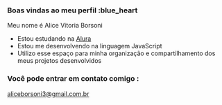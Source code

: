 ### Boas vindas ao meu perfil :blue_heart

Meu nome é Alice Vitoria Borsoni

- Estou estudando na [Alura](https://www.alura.com.br)
- Estou me desenvolvendo na linguagem JavaScript
- Utilizo esse espaço para minha organização e compartilhamento dos meus projetos desenvolvidos

### Você pode entrar em contato comigo :

aliceborsoni3@gmail.com.br
